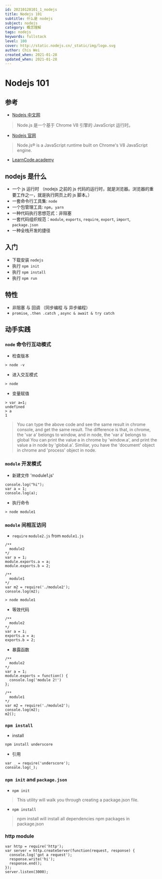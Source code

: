 ```yaml
---
id: 20210128101_1_nodejs
title: Nodejs 101
subtitle: 什么是 nodejs
subject: nodejs
category: 概念理解
tags: nodejs
keywords: fullstack
level: 100
cover: http://static.nodejs.cn/_static/img/logo.svg
author: Chis Wei
created_when: 2021-01-28
updated_when: 2021-01-28
---
```


# Nodejs 101

## 参考

- [Nodejs 中文网](http://nodejs.cn/)

> Node.js 是一个基于 Chrome V8 引擎的 JavaScript 运行时。

- [Nodejs 官网](https://nodejs.org/en/)

> Node.js® is a JavaScript runtime built on Chrome's V8 JavaScript engine.

- [LearnCode.academy](watch?v=pU9Q6oiQNd0&t=18s)

## nodejs 是什么

- 一个 js 运行时 （nodejs 之前的 js 代码的运行时，就是浏览器。浏览器的重要工作之一，就是执行网页上的 js 脚本。）
- 一套命令行工具集: `node` 
- 一个包管理工具: `npm`，`yarn`
- 一种代码执行思想范式：非阻塞
- 一套代码组织规范：`module`, `exports`, `require`, `export`, `import`, `package.json`
- 一种全栈开发的捷径

## 入门

- 下载安装 `nodejs`
- 执行 `npm init`
- 执行 `npm install`
- 执行 `npm run`

## 特性

- 非阻塞 与 回调 （同步编程 与 异步编程）
- `promise`, `.then .catch `, `async & await & try catch`

## 动手实践

### `node` 命令行互动模式

- 检查版本

```
> node -v
```

- 进入交互模式

```
> node
```

- 变量赋值

```
> var a=1;
undefined
> a
1
```

> You can type the above code and see the same result in chrome console, and get the same result.
> The difference is that, in chrome, the 'var a' belongs to window, and in node, the 'var a' belongs to global
> You can print the value a in chrome by 'window.a', and print the value a in node by 'global.a'.
> Similiar, you have the 'document' object in chrome and 'process' object in node.

### `module` 开发模式

- 新建文件 'module1.js'

```
console.log("hi");
var a = 1;
console.log(a);
```

- 执行命令

```
> node module1
```

### `module` 间相互访问

- `require` `module2.js` from `module1.js`

```
/**
  module2
*/
var a = 1;
module.exports.a = a;
module.exports.b = 2;
```

```
/**
  module1
*/
var m2 = require('./module2');
console.log(m2);
```

```
> node module1
```

- 等效代码

```
/**
  module2
*/
var a = 1;
exports.a = a;
exports.b = 2;
```

- 暴露函数

```
/**
  module2
*/
var a = 1;
module.exports = function() {
  console.log('module 2!')
};
```

```
/**
  module1
*/
var m2 = require('./module2');
console.log(m2);
m2();
```

### `npm install`

- install

```
npm install underscore
```

- 引用

```
var _ = require('underscore');
console.log(_);
```

### `npm init` and `package.json`

- `npm init`

> This utility will walk you through creating a package.json file.

- `npm install`

> npm install will install all dependencies npm packages in package.json

### http module

```
var http = require('http');
var server = http.createServer(function(request, response) {
  console.log('got a request');
  response.write('hi');
  response.end();
});
server.listen(3000);
```
